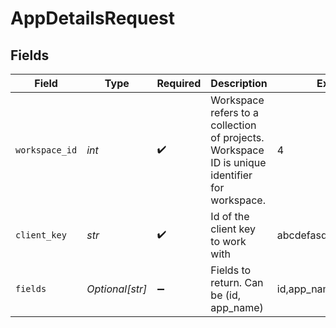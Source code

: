 # AppDetailsRequest


## Fields

| Field                                                                                          | Type                                                                                           | Required                                                                                       | Description                                                                                    | Example                                                                                        |
| ---------------------------------------------------------------------------------------------- | ---------------------------------------------------------------------------------------------- | ---------------------------------------------------------------------------------------------- | ---------------------------------------------------------------------------------------------- | ---------------------------------------------------------------------------------------------- |
| `workspace_id`                                                                                 | *int*                                                                                          | :heavy_check_mark:                                                                             | Workspace refers to a collection of projects. Workspace ID is unique identifier for workspace. | 4                                                                                              |
| `client_key`                                                                                   | *str*                                                                                          | :heavy_check_mark:                                                                             | Id of the client key to work with                                                              | abcdefasdfafdsfaf345asf                                                                        |
| `fields`                                                                                       | *Optional[str]*                                                                                | :heavy_minus_sign:                                                                             | Fields to return. Can be (id, app_name)                                                        | id,app_name                                                                                    |